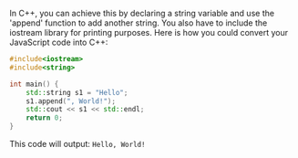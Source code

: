 In C++, you can achieve this by declaring a string variable and use the 'append' function to add another string. You also have to include the iostream library for printing purposes. Here is how you could convert your JavaScript code into C++:

```cpp
#include<iostream>
#include<string>

int main() {
    std::string s1 = "Hello";
    s1.append(", World!");
    std::cout << s1 << std::endl;
    return 0;
}
```
This code will output: `Hello, World!`
